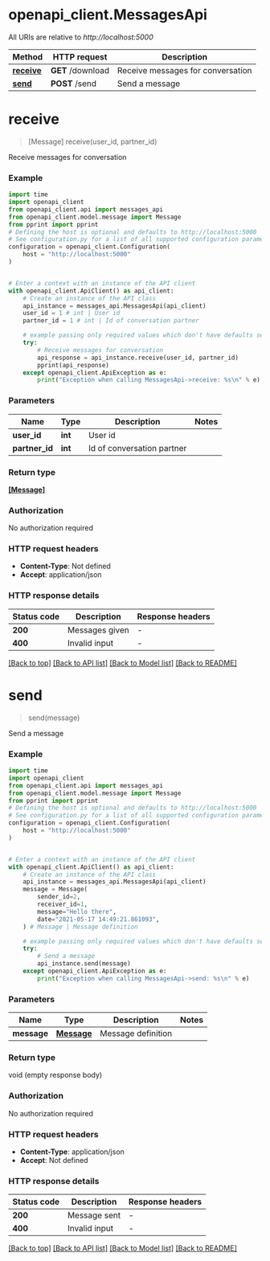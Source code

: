 # openapi_client.MessagesApi

All URIs are relative to *http://localhost:5000*

Method | HTTP request | Description
------------- | ------------- | -------------
[**receive**](MessagesApi.md#receive) | **GET** /download | Receive messages for conversation
[**send**](MessagesApi.md#send) | **POST** /send | Send a message


# **receive**
> [Message] receive(user_id, partner_id)

Receive messages for conversation

### Example

```python
import time
import openapi_client
from openapi_client.api import messages_api
from openapi_client.model.message import Message
from pprint import pprint
# Defining the host is optional and defaults to http://localhost:5000
# See configuration.py for a list of all supported configuration parameters.
configuration = openapi_client.Configuration(
    host = "http://localhost:5000"
)


# Enter a context with an instance of the API client
with openapi_client.ApiClient() as api_client:
    # Create an instance of the API class
    api_instance = messages_api.MessagesApi(api_client)
    user_id = 1 # int | User id
    partner_id = 1 # int | Id of conversation partner

    # example passing only required values which don't have defaults set
    try:
        # Receive messages for conversation
        api_response = api_instance.receive(user_id, partner_id)
        pprint(api_response)
    except openapi_client.ApiException as e:
        print("Exception when calling MessagesApi->receive: %s\n" % e)
```


### Parameters

Name | Type | Description  | Notes
------------- | ------------- | ------------- | -------------
 **user_id** | **int**| User id |
 **partner_id** | **int**| Id of conversation partner |

### Return type

[**[Message]**](Message.md)

### Authorization

No authorization required

### HTTP request headers

 - **Content-Type**: Not defined
 - **Accept**: application/json


### HTTP response details
| Status code | Description | Response headers |
|-------------|-------------|------------------|
**200** | Messages given |  -  |
**400** | Invalid input |  -  |

[[Back to top]](#) [[Back to API list]](../README.md#documentation-for-api-endpoints) [[Back to Model list]](../README.md#documentation-for-models) [[Back to README]](../README.md)

# **send**
> send(message)

Send a message

### Example

```python
import time
import openapi_client
from openapi_client.api import messages_api
from openapi_client.model.message import Message
from pprint import pprint
# Defining the host is optional and defaults to http://localhost:5000
# See configuration.py for a list of all supported configuration parameters.
configuration = openapi_client.Configuration(
    host = "http://localhost:5000"
)


# Enter a context with an instance of the API client
with openapi_client.ApiClient() as api_client:
    # Create an instance of the API class
    api_instance = messages_api.MessagesApi(api_client)
    message = Message(
        sender_id=2,
        receiver_id=1,
        message="Hello there",
        date="2021-05-17 14:49:21.861093",
    ) # Message | Message definition

    # example passing only required values which don't have defaults set
    try:
        # Send a message
        api_instance.send(message)
    except openapi_client.ApiException as e:
        print("Exception when calling MessagesApi->send: %s\n" % e)
```


### Parameters

Name | Type | Description  | Notes
------------- | ------------- | ------------- | -------------
 **message** | [**Message**](Message.md)| Message definition |

### Return type

void (empty response body)

### Authorization

No authorization required

### HTTP request headers

 - **Content-Type**: application/json
 - **Accept**: Not defined


### HTTP response details
| Status code | Description | Response headers |
|-------------|-------------|------------------|
**200** | Message sent |  -  |
**400** | Invalid input |  -  |

[[Back to top]](#) [[Back to API list]](../README.md#documentation-for-api-endpoints) [[Back to Model list]](../README.md#documentation-for-models) [[Back to README]](../README.md)

